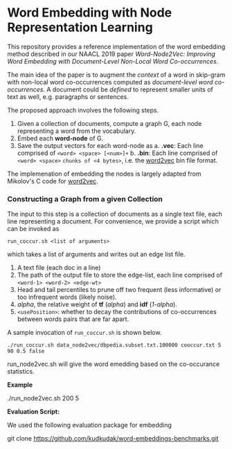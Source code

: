 # Word Embedding with Node Representation Learning

This repository provides a reference implementation of the word embedding method described in our NAACL 2019 paper *Word-Node2Vec: Improving Word Embedding with Document-Level Non-Local Word Co-occurrences*.

The main idea of the paper is to augment the *context* of a word in skip-gram with non-local word co-occurrences computed as *document-level word co-occurrences*.
A document could be *defined* to represent smaller units of text as well, e.g. paragraphs or sentences. 


The proposed approach involves the following steps.
 1. Given a collection of documents, compute a graph G, each node representing a word from the vocabulary. 
 1. Embed each **word-node** of G.
 1. Save the output vectors for each word-node as
    a. **.vec**: Each line comprised of `<word> <space> [<num>]+`
    b. **.bin**: Each line comprised of `<word> <space>` `chunks of <4 bytes>`, i.e. the [word2vec](https://github.com/tmikolov/word2vec) bin file format.
 
The implemenation of embedding the nodes is largely adapted from Mikolov's C code for [word2vec](https://github.com/tmikolov/word2vec).

### Constructing a Graph from a given Collection

The input to this step is a collection of documents as a single text file, each line representing a document. For convenience, we provide a script which can be invoked as
```
run_coccur.sh <list of arguments>
```
which takes a list of arguments and writes out an edge list file.

1. A text file (each doc in a line)
2. The path of the output file to store the edge-list, each line comprised of `<word-1> <word-2> <edge-wt>`
3. Head and tail percentiles to prune off two frequent (less informative) or too infrequent words (likely noise).
4. *alpha*, the relative weight of **tf** (*alpha*) and **idf** (*1-alpha*).
<usePosition><UseContext> <Context FilePath> <Final OutputFile Path><alpha>
5. `<usePosition>`: whether to decay the contributions of co-occurrences between words pairs that are far apart.

A sample invocation of `run_coccur.sh` is shown below.

```
./run_coccur.sh data_node2vec/dbpedia.subset.txt.100000 cooccur.txt 5 90 0.5 false
```


run_node2vec.sh will give the word emedding based on the co-occurance statistics.

**Example**

./run_node2vec.sh 200 5 


**Evaluation Script:**

We used the following evaluation package for embedding 

git clone https://github.com/kudkudak/word-embeddings-benchmarks.git

